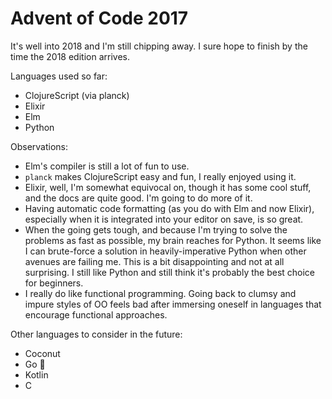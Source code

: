 # Advent of Code 2017

It's well into 2018 and I'm still chipping away. I sure hope to finish by the time
the 2018 edition arrives.

Languages used so far:
* ClojureScript (via planck)
* Elixir
* Elm
* Python

Observations:
* Elm's compiler is still a lot of fun to use.
* `planck` makes ClojureScript easy and fun, I really enjoyed using it.
* Elixir, well, I'm somewhat equivocal on, though it has some cool stuff, and the docs are quite good. I'm going to do more of it.
* Having automatic code formatting (as you do with Elm and now Elixir), especially when it is integrated into your editor on save, is so great.
* When the going gets tough, and because I'm trying to solve the problems as fast as possible, my brain reaches for Python. It seems like I can brute-force a solution in heavily-imperative Python when other avenues are failing me. This is a bit disappointing and not at all surprising. I still like Python and still think it's probably the best choice for beginners.
* I really do like functional programming. Going back to clumsy and impure styles of OO feels bad after immersing oneself in languages that encourage functional approaches.

Other languages to consider in the future:
* Coconut
* Go 😬
* Kotlin
* C

